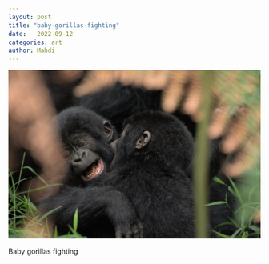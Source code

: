 ```yaml
---
layout: post
title: "baby-gorillas-fighting"
date:   2022-09-12
categories: art
author: Mahdi
---
```


![baby-gorillas-fighting](/img/arts/uganda/baby-gorillas-fighting.jpg)

<span class='image-details'>
Baby gorillas fighting
</span>
